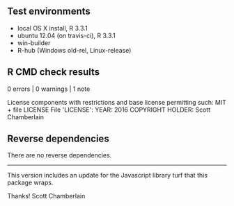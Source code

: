 ## Test environments

* local OS X install, R 3.3.1
* ubuntu 12.04 (on travis-ci), R 3.3.1
* win-builder
* R-hub (Windows old-rel, Linux-release)

## R CMD check results

0 errors | 0 warnings | 1 note

   License components with restrictions and base license permitting such:
     MIT + file LICENSE
   File 'LICENSE':
     YEAR: 2016
     COPYRIGHT HOLDER: Scott Chamberlain

## Reverse dependencies

There are no reverse dependencies.

---

This version includes an update for the Javascript library 
turf that this package wraps. 

Thanks! Scott Chamberlain